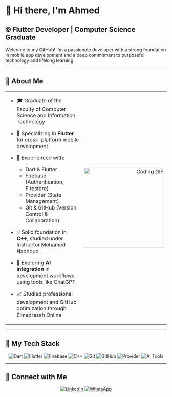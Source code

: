 <!-- ========================= -->
<!--      AHMED’S README      -->
<!-- ========================= -->

# 👋 Hi there, I'm Ahmed

## ⦾ Flutter Developer | Computer Science Graduate

Welcome to my GitHub! I'm a passionate developer with a strong foundation in mobile app development and a deep commitment to purposeful technology and lifelong learning.

---

## 🚀 About Me

<table>
  <tr>
    <td valign="top" width="60%">
    
- 🎓 Graduate of the Faculty of Computer Science and Information Technology  
- 📱 Specializing in **Flutter** for cross-platform mobile development  
- 🔧 Experienced with:
  - Dart & Flutter  
  - Firebase (Authentication, Firestore)  
  - Provider (State Management)  
  - Git & GitHub (Version Control & Collaboration)  
- 💡 Solid foundation in **C++**, studied under Instructor Mohamed Hadhoud  
- 🤖 Exploring **AI integration** in development workflows using tools like ChatGPT  
- 📈 Studied professional development and GitHub optimization through Elmadrasah Online

    </td>
    <td align="right" width="10%">
      <img src="https://c.tenor.com/_DOBjnGspYAAAAAM/code-coding.gif" width="250" alt="Coding GIF"/>
    </td>
  </tr>
</table>

---

## 🔧 My Tech Stack

<p align="center">
  <img src="https://img.shields.io/badge/Dart-0175C2?logo=dart&logoColor=white" alt="Dart"/>
  <img src="https://img.shields.io/badge/Flutter-02569B?logo=flutter&logoColor=white" alt="Flutter"/>
  <img src="https://img.shields.io/badge/Firebase-FFCA28?logo=firebase&logoColor=black" alt="Firebase"/>
  <img src="https://img.shields.io/badge/C++-00599C?logo=c%2B%2B&logoColor=white" alt="C++"/>
  <img src="https://img.shields.io/badge/Git-F05032?logo=git&logoColor=white" alt="Git"/>
  <img src="https://img.shields.io/badge/GitHub-181717?logo=github&logoColor=white" alt="GitHub"/>
  <img src="https://img.shields.io/badge/Provider-0A0A0A?logo=flutter&logoColor=white" alt="Provider"/>
  <img src="https://img.shields.io/badge/AI%20Tools-00B4D8?logo=openai&logoColor=white" alt="AI Tools"/>
</p>

---

## 🔗 Connect with Me

<p align="center">
  <a href="https://linkedin.com/in/ahmed-mostafa-daoud">
    <img src="https://img.shields.io/badge/LinkedIn-0077B5?logo=linkedin&logoColor=white" alt="LinkedIn"/>
  </a>
  <a href="https://wa.me/201029121638">
    <img src="https://img.shields.io/badge/WhatsApp-25D366?logo=whatsapp&logoColor=white" alt="WhatsApp"/>
  </a>
</p>
